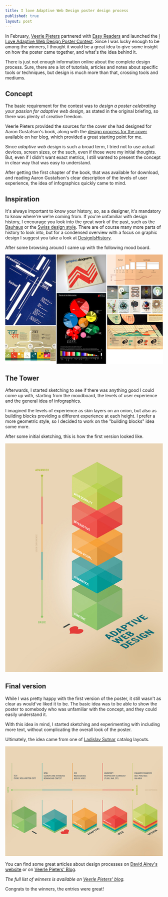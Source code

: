 ```yaml
---
title: I love Adaptive Web Design poster design process
published: true
layout: post
---
```


In February, [Veerle Pieters](http://veerle.duoh.com) partnered with [Easy Readers](http://easy-readers.net) and launched the [I Love Adaptive Web Design Poster Contest](http://veerle.duoh.com/design/article/i_love_adaptive_web_design_poster_contest). Since I was lucky enough to be among the winners, I thought it would be a great idea to give some insight on how the poster came together, and what's the idea behind it.

There is just not enough information online about the complete design process. Sure, there are a lot of tutorials, articles and notes about specific tools or techniques, but design is much more than that, crossing tools and mediums.

## Concept

The basic requirement for the contest was to *design a poster celebrating your passion for adaptive web design*, as stated in the original briefing, so there was plenty of creative freedom.

Veerle Pieters provided the sources for the cover she had designed for Aaron Gustafson's book, along with the [design process for the cover](http://veerle.duoh.com/design/article/adaptive_web_design_book_cover) available on her blog, which provided a great starting point for me.

Since *adaptive web design* is such a broad term, I tried not to use actual devices, screen sizes, or the such, even if those were my initial thoughts. But, even if I didn't want exact metrics, I still wanted to present the concept in clear way that was easy to understand.

After getting the first chapter of the book, that was available for download, and reading Aaron Gustafson's clear description of the levels of user experience, the idea of infographics quickly came to mind.


## Inspiration

It's always important to know your history, so, as a designer, it's mandatory to know where're we're coming from. If you're unfamiliar with design history, I encourage you look into the great work of the past, such as the [Bauhaus](http://www.smashingmagazine.com/2009/08/02/bauhaus-ninety-years-of-inspiration/) or the [Swiss design style](http://www.smashingmagazine.com/2009/07/17/lessons-from-swiss-style-graphic-design/). There are of course many more parts of history to look into, but for a condensed overview with a focus on graphic design I suggest you take a look at [DesignIsHistory](http://www.designishistory.com/).

After some browsing around I came up with the following mood board.

![I Love Adaptive Web Design Poster Mood board](/media/images/awd-poster-moodboard.png)


## The Tower

Afterwards, I started sketching to see if there was anything good I could come up with, starting from the moodboard, the levels of user experience and the general idea of infographics.

I imagined the levels of experience as skin layers on an onion, but also as building blocks providing a different experience at each height. I prefer a more geometric style, so I decided to work on the "building blocks" idea some more.

After some initial sketching, this is how the first version looked like.

![First version of the I Love Adaptive Web Design Poster](/media/images/ghinda-iloveawdposter1-web.jpg)


## Final version

While I was pretty happy with the first version of the poster, it still wasn't as clear as would've liked it to be. The basic idea was to be able to show the poster to somebody who was unfamiliar with the concept, and they could easily understand it.

With this idea in mind, I started sketching and experimenting with including more text, without complicating the overall look of the poster.

Ultimately, the idea came from one of [Ladislav Sutnar](http://www.aiga.org/medalist-ladislavsutnar/) catalog layouts.

![Second, final version of the I Love Adaptive Web Design Poster](/media/images/ghinda-iloveawdposter2-web.jpg)

You can find some great articles about design processes on [David Airey's website](http://www.davidairey.com/portfolio/) or on [Veerle Pieters' Blog](http://veerle.duoh.com).

*The full list of winners is available on [Veerle Pieters' blog](http://veerle.duoh.com/design/article/i_love_adaptive_web_design_poster_contest_winners).*

Congrats to the winners, the entries were great!
